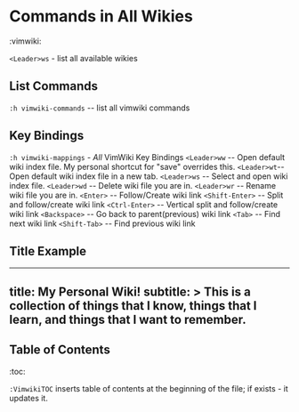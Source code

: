 # Commands in All Wikies
:vimwiki:

`<Leader>ws` - list all available wikies

## List Commands

`:h vimwiki-commands` -- list all vimwiki commands

## Key Bindings

`:h vimwiki-mappings` - *All* VimWiki Key Bindings
`<Leader>ww` -- Open default wiki index file. My personal shortcut for "save" overrides this.
`<Leader>wt`-- Open default wiki index file in a new tab.
`<Leader>ws` -- Select and open wiki index file.
`<Leader>wd` -- Delete wiki file you are in.
`<Leader>wr` -- Rename wiki file you are in.
`<Enter>` -- Follow/Create wiki link
`<Shift-Enter>` -- Split and follow/create wiki link
`<Ctrl-Enter>` -- Vertical split and follow/create wiki link
`<Backspace>` -- Go back to parent(previous) wiki link
`<Tab>` -- Find next wiki link
`<Shift-Tab>` -- Find previous wiki link

## Title Example

---
title: My Personal Wiki!
subtitle: >
This is a collection of things that I know,
things that I learn,
and things that I want to remember.
---

## Table of Contents
:toc:

`:VimwikiTOC` inserts table of contents at the beginning of the file; if exists - it updates it.


